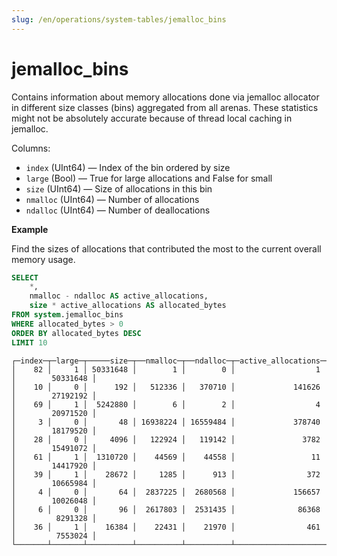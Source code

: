 ```yaml
---
slug: /en/operations/system-tables/jemalloc_bins
---
```

# jemalloc_bins

Contains information about memory allocations done via jemalloc allocator in different size classes (bins) aggregated from all arenas.
These statistics might not be absolutely accurate because of thread local caching in jemalloc.

Columns:

- `index` (UInt64) — Index of the bin ordered by size
- `large` (Bool) — True for large allocations and False for small
- `size` (UInt64) — Size of allocations in this bin
- `nmalloc` (UInt64) — Number of allocations
- `ndalloc` (UInt64) — Number of deallocations

**Example**

Find the sizes of allocations that contributed the most to the current overall memory usage.

``` sql
SELECT
    *,
    nmalloc - ndalloc AS active_allocations,
    size * active_allocations AS allocated_bytes
FROM system.jemalloc_bins
WHERE allocated_bytes > 0
ORDER BY allocated_bytes DESC
LIMIT 10
```

``` text
┌─index─┬─large─┬─────size─┬──nmalloc─┬──ndalloc─┬─active_allocations─┬─allocated_bytes─┐
│    82 │     1 │ 50331648 │        1 │        0 │                  1 │        50331648 │
│    10 │     0 │      192 │   512336 │   370710 │             141626 │        27192192 │
│    69 │     1 │  5242880 │        6 │        2 │                  4 │        20971520 │
│     3 │     0 │       48 │ 16938224 │ 16559484 │             378740 │        18179520 │
│    28 │     0 │     4096 │   122924 │   119142 │               3782 │        15491072 │
│    61 │     1 │  1310720 │    44569 │    44558 │                 11 │        14417920 │
│    39 │     1 │    28672 │     1285 │      913 │                372 │        10665984 │
│     4 │     0 │       64 │  2837225 │  2680568 │             156657 │        10026048 │
│     6 │     0 │       96 │  2617803 │  2531435 │              86368 │         8291328 │
│    36 │     1 │    16384 │    22431 │    21970 │                461 │         7553024 │
└───────┴───────┴──────────┴──────────┴──────────┴────────────────────┴─────────────────┘
```
